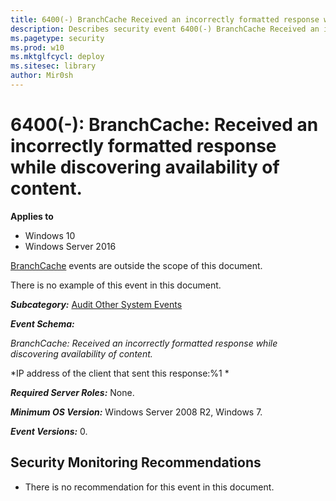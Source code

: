 ```yaml
---
title: 6400(-) BranchCache Received an incorrectly formatted response while discovering availability of content. (Windows 10)
description: Describes security event 6400(-) BranchCache Received an incorrectly formatted response while discovering availability of content.
ms.pagetype: security
ms.prod: w10
ms.mktglfcycl: deploy
ms.sitesec: library
author: Mir0sh
---
```


# 6400(-): BranchCache: Received an incorrectly formatted response while discovering availability of content.

**Applies to**
-   Windows 10
-   Windows Server 2016


[BranchCache](https://technet.microsoft.com/en-us/library/dd425028.aspx) events are outside the scope of this document.

There is no example of this event in this document.

***Subcategory:***&nbsp;[Audit Other System Events](audit-other-system-events.md)

***Event Schema:***

*BranchCache: Received an incorrectly formatted response while discovering availability of content.*

*IP address of the client that sent this response:%1 *

***Required Server Roles:*** None.

***Minimum OS Version:*** Windows Server 2008 R2, Windows 7.

***Event Versions:*** 0.

## Security Monitoring Recommendations

-   There is no recommendation for this event in this document.

